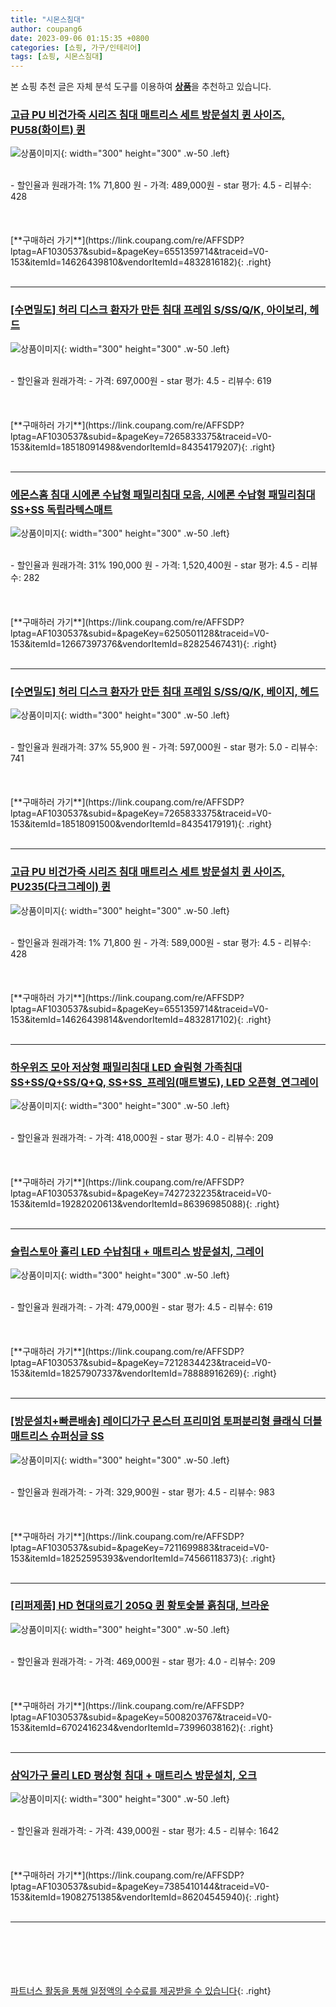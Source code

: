 ```yaml
---
title: "시몬스침대"
author: coupang6
date: 2023-09-06 01:15:35 +0800
categories: [쇼핑, 가구/인테리어]
tags: [쇼핑, 시몬스침대]
---
```


본 쇼핑 추천 글은 자체 분석 도구를 이용하여 [**상품**](https://link.coupang.com/a/bao1ui)을 추천하고 있습니다.

### [고급 PU 비건가죽 시리즈 침대 매트리스 세트 방문설치 퀸 사이즈, PU58(화이트) 퀸](https://link.coupang.com/re/AFFSDP?lptag=AF1030537&subid=&pageKey=6551359714&traceid=V0-153&itemId=14626439810&vendorItemId=4832816182)

![상품이미지](https://thumbnail7.coupangcdn.com/thumbnails/remote/230x230ex/image/vendor_inventory/8374/5b3e67725c180426a844a8f8d9ceeab9e03f457e2f5b293abdbb14896a8b.jpg){: width="300" height="300" .w-50 .left}


<br>
- 할인율과 원래가격: 1%  71,800   원
- 가격: 489,000원
- star 평가: 4.5
- 리뷰수: 428
<br>
<br>
<br>
<br>
[**구매하러 가기**](https://link.coupang.com/re/AFFSDP?lptag=AF1030537&subid=&pageKey=6551359714&traceid=V0-153&itemId=14626439810&vendorItemId=4832816182){: .right}
<br>
<br>

---

### [[수면밀도] 허리 디스크 환자가 만든 침대 프레임 S/SS/Q/K, 아이보리, 헤드](https://link.coupang.com/re/AFFSDP?lptag=AF1030537&subid=&pageKey=7265833375&traceid=V0-153&itemId=18518091498&vendorItemId=84354179207)

![상품이미지](https://thumbnail9.coupangcdn.com/thumbnails/remote/230x230ex/image/vendor_inventory/81b7/28241f8a8181daf0b0b10d86da2d3ec7590f75801e84770fc4144291af30.png){: width="300" height="300" .w-50 .left}


<br>
- 할인율과 원래가격: 
- 가격: 697,000원
- star 평가: 4.5
- 리뷰수: 619
<br>
<br>
<br>
<br>
[**구매하러 가기**](https://link.coupang.com/re/AFFSDP?lptag=AF1030537&subid=&pageKey=7265833375&traceid=V0-153&itemId=18518091498&vendorItemId=84354179207){: .right}
<br>
<br>

---

### [에몬스홈 침대 시에론 수납형 패밀리침대 모음, 시에론 수납형 패밀리침대 SS+SS 독립라텍스매트](https://link.coupang.com/re/AFFSDP?lptag=AF1030537&subid=&pageKey=6250501128&traceid=V0-153&itemId=12667397376&vendorItemId=82825467431)

![상품이미지](https://thumbnail7.coupangcdn.com/thumbnails/remote/230x230ex/image/vendor_inventory/57f3/dfd3f8f4dc91df792518d2b76a957e19dca68215e3e636dc05dda72466a7.jpg){: width="300" height="300" .w-50 .left}


<br>
- 할인율과 원래가격: 31%  190,000   원
- 가격: 1,520,400원
- star 평가: 4.5
- 리뷰수: 282
<br>
<br>
<br>
<br>
[**구매하러 가기**](https://link.coupang.com/re/AFFSDP?lptag=AF1030537&subid=&pageKey=6250501128&traceid=V0-153&itemId=12667397376&vendorItemId=82825467431){: .right}
<br>
<br>

---

### [[수면밀도] 허리 디스크 환자가 만든 침대 프레임 S/SS/Q/K, 베이지, 헤드](https://link.coupang.com/re/AFFSDP?lptag=AF1030537&subid=&pageKey=7265833375&traceid=V0-153&itemId=18518091500&vendorItemId=84354179191)

![상품이미지](https://thumbnail9.coupangcdn.com/thumbnails/remote/230x230ex/image/vendor_inventory/81b7/28241f8a8181daf0b0b10d86da2d3ec7590f75801e84770fc4144291af30.png){: width="300" height="300" .w-50 .left}


<br>
- 할인율과 원래가격: 37%  55,900   원
- 가격: 597,000원
- star 평가: 5.0
- 리뷰수: 741
<br>
<br>
<br>
<br>
[**구매하러 가기**](https://link.coupang.com/re/AFFSDP?lptag=AF1030537&subid=&pageKey=7265833375&traceid=V0-153&itemId=18518091500&vendorItemId=84354179191){: .right}
<br>
<br>

---

### [고급 PU 비건가죽 시리즈 침대 매트리스 세트 방문설치 퀸 사이즈, PU235(다크그레이) 퀸](https://link.coupang.com/re/AFFSDP?lptag=AF1030537&subid=&pageKey=6551359714&traceid=V0-153&itemId=14626439814&vendorItemId=4832817102)

![상품이미지](https://thumbnail7.coupangcdn.com/thumbnails/remote/230x230ex/image/vendor_inventory/92b0/49e47d07ef8b7b5b4a4d61b35fabccce3e333e0cd65709dc0cfd0f18ed34.jpg){: width="300" height="300" .w-50 .left}


<br>
- 할인율과 원래가격: 1%  71,800   원
- 가격: 589,000원
- star 평가: 4.5
- 리뷰수: 428
<br>
<br>
<br>
<br>
[**구매하러 가기**](https://link.coupang.com/re/AFFSDP?lptag=AF1030537&subid=&pageKey=6551359714&traceid=V0-153&itemId=14626439814&vendorItemId=4832817102){: .right}
<br>
<br>

---

### [하우위즈 모아 저상형 패밀리침대 LED 슬림형 가족침대 SS+SS/Q+SS/Q+Q, SS+SS_프레임(매트별도), LED 오픈형_연그레이](https://link.coupang.com/re/AFFSDP?lptag=AF1030537&subid=&pageKey=7427232235&traceid=V0-153&itemId=19282020613&vendorItemId=86396985088)

![상품이미지](https://thumbnail9.coupangcdn.com/thumbnails/remote/230x230ex/image/vendor_inventory/d7c3/a206973d8cffcb3d3dc1084542abe2b2586c9d6312ae06ee1724e8eef168.jpg){: width="300" height="300" .w-50 .left}


<br>
- 할인율과 원래가격: 
- 가격: 418,000원
- star 평가: 4.0
- 리뷰수: 209
<br>
<br>
<br>
<br>
[**구매하러 가기**](https://link.coupang.com/re/AFFSDP?lptag=AF1030537&subid=&pageKey=7427232235&traceid=V0-153&itemId=19282020613&vendorItemId=86396985088){: .right}
<br>
<br>

---

### [슬립스토아 홀리 LED 수납침대 + 매트리스 방문설치, 그레이](https://link.coupang.com/re/AFFSDP?lptag=AF1030537&subid=&pageKey=7212834423&traceid=V0-153&itemId=18257907337&vendorItemId=78888916269)

![상품이미지](https://thumbnail7.coupangcdn.com/thumbnails/remote/230x230ex/image/retail/images/6769069400332076-89e3a774-281e-4cbf-afd5-88af34ca2751.jpg){: width="300" height="300" .w-50 .left}


<br>
- 할인율과 원래가격: 
- 가격: 479,000원
- star 평가: 4.5
- 리뷰수: 619
<br>
<br>
<br>
<br>
[**구매하러 가기**](https://link.coupang.com/re/AFFSDP?lptag=AF1030537&subid=&pageKey=7212834423&traceid=V0-153&itemId=18257907337&vendorItemId=78888916269){: .right}
<br>
<br>

---

### [[방문설치+빠른배송] 레이디가구 몬스터 프리미엄 토퍼분리형 클래식 더블 매트리스 슈퍼싱글 SS](https://link.coupang.com/re/AFFSDP?lptag=AF1030537&subid=&pageKey=7211699883&traceid=V0-153&itemId=18252595393&vendorItemId=74566118373)

![상품이미지](https://thumbnail9.coupangcdn.com/thumbnails/remote/230x230ex/image/vendor_inventory/8158/edbb158e543332876000c2167aadec1bdf6dfb7f31e941ed62fc0a83a23c.jpg){: width="300" height="300" .w-50 .left}


<br>
- 할인율과 원래가격: 
- 가격: 329,900원
- star 평가: 4.5
- 리뷰수: 983
<br>
<br>
<br>
<br>
[**구매하러 가기**](https://link.coupang.com/re/AFFSDP?lptag=AF1030537&subid=&pageKey=7211699883&traceid=V0-153&itemId=18252595393&vendorItemId=74566118373){: .right}
<br>
<br>

---

### [[리퍼제품] HD 현대의료기 205Q 퀸 황토숯볼 흙침대, 브라운](https://link.coupang.com/re/AFFSDP?lptag=AF1030537&subid=&pageKey=5008203767&traceid=V0-153&itemId=6702416234&vendorItemId=73996038162)

![상품이미지](https://thumbnail7.coupangcdn.com/thumbnails/remote/230x230ex/image/vendor_inventory/d4bc/c4bfbebf8db587c20df41db3ef1c11ccf2b7ba6a500741056290d0ef97ff.jpg){: width="300" height="300" .w-50 .left}


<br>
- 할인율과 원래가격: 
- 가격: 469,000원
- star 평가: 4.0
- 리뷰수: 209
<br>
<br>
<br>
<br>
[**구매하러 가기**](https://link.coupang.com/re/AFFSDP?lptag=AF1030537&subid=&pageKey=5008203767&traceid=V0-153&itemId=6702416234&vendorItemId=73996038162){: .right}
<br>
<br>

---

### [삼익가구 몰리 LED 평상형 침대 + 매트리스 방문설치, 오크](https://link.coupang.com/re/AFFSDP?lptag=AF1030537&subid=&pageKey=7385410144&traceid=V0-153&itemId=19082751385&vendorItemId=86204545940)

![상품이미지](https://thumbnail7.coupangcdn.com/thumbnails/remote/230x230ex/image/rs_quotation_api/xmgrtyen/6739b50e486646e28b867683f6ea01d4.jpg){: width="300" height="300" .w-50 .left}


<br>
- 할인율과 원래가격: 
- 가격: 439,000원
- star 평가: 4.5
- 리뷰수: 1642
<br>
<br>
<br>
<br>
[**구매하러 가기**](https://link.coupang.com/re/AFFSDP?lptag=AF1030537&subid=&pageKey=7385410144&traceid=V0-153&itemId=19082751385&vendorItemId=86204545940){: .right}
<br>
<br>

---
<br><br><br><br><br> [파트너스 활동을 통해 일정액의 수수료를 제공받을 수 있습니다](https://link.coupang.com/a/bao1ui){: .right}